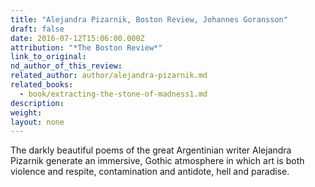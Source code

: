 ```yaml
---
title: "Alejandra Pizarnik, Boston Review, Johannes Goransson"
draft: false
date: 2016-07-12T15:06:00.000Z
attribution: "*The Boston Review*"
link_to_original:
nd_author_of_this_review:
related_author: author/alejandra-pizarnik.md
related_books:
  - book/extracting-the-stone-of-madness1.md
description:
weight:
layout: none
---
```

The darkly beautiful poems of the great Argentinian writer Alejandra Pizarnik generate an immersive, Gothic atmosphere in which art is both violence and respite, contamination and antidote, hell and paradise.

